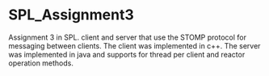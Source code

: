 # SPL_Assignment3
Assignment 3 in SPL.  client and server that use the STOMP protocol for messaging between clients.
The client was implemented in c++.
The server was implemented in java and supports for thread per client and reactor operation methods.
